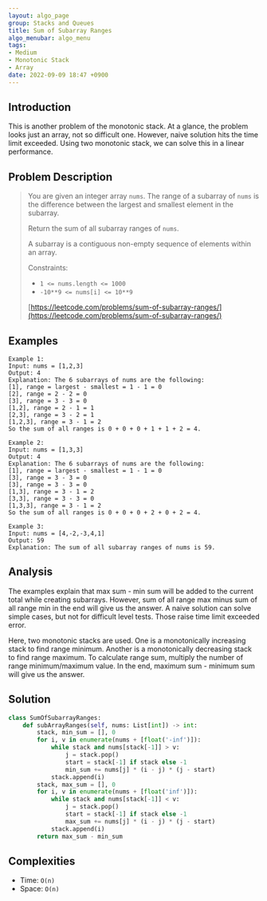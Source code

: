 ```yaml
---
layout: algo_page
group: Stacks and Queues
title: Sum of Subarray Ranges
algo_menubar: algo_menu
tags:
- Medium
- Monotonic Stack
- Array
date: 2022-09-09 18:47 +0900
---
```

## Introduction
This is another problem of the monotonic stack.
At a glance, the problem looks just an array, not so difficult one.
However, naive solution hits the time limit exceeded.
Using two monotonic stack, we can solve this in a linear performance.

## Problem Description
> You are given an integer array `nums`.
> The range of a subarray of `nums` is the difference between the largest and smallest element in the subarray.
>
> Return the sum of all subarray ranges of `nums`.
>
> A subarray is a contiguous non-empty sequence of elements within an array.
>
> Constraints:
> - `1 <= nums.length <= 1000`
> - `-10**9 <= nums[i] <= 10**9`
>
> [https://leetcode.com/problems/sum-of-subarray-ranges/](https://leetcode.com/problems/sum-of-subarray-ranges/)

## Examples
```
Example 1:
Input: nums = [1,2,3]
Output: 4
Explanation: The 6 subarrays of nums are the following:
[1], range = largest - smallest = 1 - 1 = 0 
[2], range = 2 - 2 = 0
[3], range = 3 - 3 = 0
[1,2], range = 2 - 1 = 1
[2,3], range = 3 - 2 = 1
[1,2,3], range = 3 - 1 = 2
So the sum of all ranges is 0 + 0 + 0 + 1 + 1 + 2 = 4.
```

```
Example 2:
Input: nums = [1,3,3]
Output: 4
Explanation: The 6 subarrays of nums are the following:
[1], range = largest - smallest = 1 - 1 = 0
[3], range = 3 - 3 = 0
[3], range = 3 - 3 = 0
[1,3], range = 3 - 1 = 2
[3,3], range = 3 - 3 = 0
[1,3,3], range = 3 - 1 = 2
So the sum of all ranges is 0 + 0 + 0 + 2 + 0 + 2 = 4.
```

```
Example 3:
Input: nums = [4,-2,-3,4,1]
Output: 59
Explanation: The sum of all subarray ranges of nums is 59.
```

## Analysis
The examples explain that max sum - min sum will be added to the current total while
creating subarrays.
However, sum of all range max minus sum of all range min in the end will give us the answer.
A naive solution can solve simple cases, but not for difficult level tests.
Those raise time limit exceeded error.

Here, two monotonic stacks are used.
One is a monotonically increasing stack to find range minimum.
Another is a monotonically decreasing stack to find range maximum.
To calculate range sum, multiply the number of range minimum/maximum value.
In the end, maximum sum - minimum sum will give us the answer.

## Solution
```python
class SumOfSubarrayRanges:
    def subArrayRanges(self, nums: List[int]) -> int:
        stack, min_sum = [], 0
        for i, v in enumerate(nums + [float('-inf')]):
            while stack and nums[stack[-1]] > v:
                j = stack.pop()
                start = stack[-1] if stack else -1
                min_sum += nums[j] * (i - j) * (j - start)
            stack.append(i)
        stack, max_sum = [], 0
        for i, v in enumerate(nums + [float('inf')]):
            while stack and nums[stack[-1]] < v:
                j = stack.pop()
                start = stack[-1] if stack else -1
                max_sum += nums[j] * (i - j) * (j - start)
            stack.append(i)
        return max_sum - min_sum
```

## Complexities
- Time: `O(n)`
- Space: `O(n)`
 
